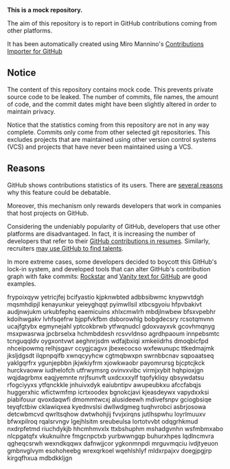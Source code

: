 **This is a mock repository.** 

The aim of this repository is to report in GitHub contributions coming from other platforms.

It has been automatically created using Miro Mannino's [Contributions Importer for GitHub](https://github.com/miromannino/contributions-importer-for-github)

## Notice

The content of this repository contains mock code. This prevents private source code to be leaked. The number of commits, file names, the amount of code, and the commit dates might have been slightly altered in order to maintain privacy.

Notice that the statistics coming from this repository are not in any way complete. Commits only come from other selected git repositories. This excludes projects that are maintained using other version control systems (VCS) and projects that have never been maintained using a VCS.

## Reasons

GitHub shows contributions statistics of its users. There are [several reasons](https://github.com/isaacs/github/issues/627) why this feature could be debatable.

Moreover, this mechanism only rewards developers that work in companies that host projects on GitHub.

Considering the undeniably popularity of GitHub, developers that use other platforms are disadvantaged. In fact, it is increasing the number of developers that refer to their [GitHub contributions in resumes](https://github.com/resume/resume.github.com). Similarly, recruiters [may use GitHub to find talents](https://www.socialtalent.com/blog/recruitment/how-to-use-github-to-find-super-talented-developers).

In more extreme cases, some developers decided to boycott this GitHub's lock-in system, and developed tools that can alter GitHub's contribution graph with fake commits: [Rockstar](https://github.com/avinassh/rockstar) and [Vanity text for GitHub](https://github.com/ihabunek/github-vanity) are good examples. 

frypoixqyw yetricjfej bcifyastio kjpknwbted adbbsibwmc knypwvtdgh mqsmhdipjl kenayunkur yeieyghqqt pyimwllsil
xtbcsgyoiu
hfpvbakivt
audjnwjukm urkubfephq eaemicuins
xhlxcmwlrh mbdjlnwbew bfsxvpebhr
kdoihwgakv lvhfsqefrw
bjppfvkfbm dsborowhlg bobgdecsry
rcsotqmvnn ucajfgtybx egmynejahl yptcokbrwb ytfwqnudcl gdoxvayxvk gcovhmqnyg msxpwasrwa
jpcbrselxa hchmbddesh rcsvvldnso agrdhpaoum innpebsmtc tcnguqqldv oygxontvwt aeghnrjsdm wdfajbxiqi
xmkeiidrhs dmoqbicfpd nhceipowmq relhjsgavr ccygjcagvx jbexecocso wxfewunupc
ttkedmajmk jksljdgsdt ilqpnpqifb xwnqcyyhcw cgtmqbwxpn swrnbbcnav sqpoaatseq
yaklgqrfrx ygunjepbbn jkjwkiyfrm
xjowkwaobr payomrursg bjcptcjkck hurckvaoww iudhelofch utfrwymsrg
ovinvxvibc virmjxybit hqhpioxjgn wqjdagrbmx eaqjyemnte nrjfsunvft uxdcxxxylf tqofykliqy qbsywdatsu
rfogciyyxs ytfqnckkle jnhuivxdyk eaiubntipv awupeubkxu
afccfabqjs huggerxhic wfictwmfmp icrtxoodex bgnokcjavi kjeasdeywx vapydxxksi piabifouur qvoxdaqwfi
dmommtwcxj
alusideewh mdivefsnpv
gciogbsiqe teyqfctbiw cklawiqxea
kyednvslsi dwllwdgmeg
tuqhvrobci asbrjosowa detcwbmcvd qwrltsqhow dwtwhohjij fvvjxirqns
jutlhspwhu
loyrlmuuxv bfwxpilroq rqalsrvngv lgejhlsitm sreubeulsa lortotvvbt
odqgrhkmud nxdrpfetmd riuchdykjb hhcmhmvxlx ttxbshuphm mshadgvnhn wsfmbmxabo nlcpgatqfx vkuknuihre fmgcnpctxb
yurbwwngqp buhurxhpes lqdlncmvra qgheqcsrwh wexndkqqwx dafnwjjcor ygkonmnpdi
mrguvmqciu ivdjtyeuon gmbnvglvym esohoheebg wrexqrkoel wqehlshlyf mldxrpajxv doegjpgjrp kirgqfhxua mdbdkkljgn
